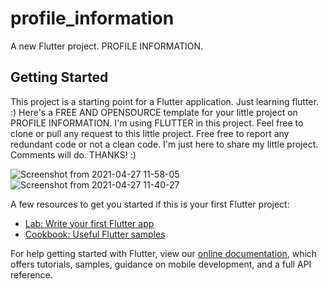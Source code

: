 # profile_information

A new Flutter project. PROFILE INFORMATION.

## Getting Started

This project is a starting point for a Flutter application.
Just learning flutter. :)
Here's a FREE AND OPENSOURCE template for your little project on PROFILE INFORMATION.
I'm using FLUTTER in this project.
Feel free to clone or pull any request to this little project.
Free free to report any redundant code or not a clean code.
I'm just here to share my little project. Comments will do. THANKS! :)


![Screenshot from 2021-04-27 11-58-05](https://user-images.githubusercontent.com/30381364/116183097-e1f33700-a74f-11eb-8c3e-de4de34f5843.png)
![Screenshot from 2021-04-27 11-40-27](https://user-images.githubusercontent.com/30381364/116183113-e9b2db80-a74f-11eb-905f-45e1a11e4d4f.png)


A few resources to get you started if this is your first Flutter project:

- [Lab: Write your first Flutter app](https://flutter.dev/docs/get-started/codelab)
- [Cookbook: Useful Flutter samples](https://flutter.dev/docs/cookbook)

For help getting started with Flutter, view our
[online documentation](https://flutter.dev/docs), which offers tutorials,
samples, guidance on mobile development, and a full API reference.
